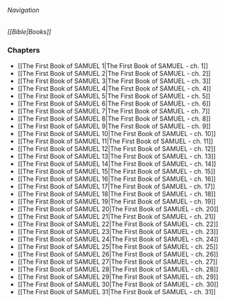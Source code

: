 ###### Navigation
*[[Bible|Books]]*

### Chapters
- [[The First Book of SAMUEL 1|The First Book of SAMUEL - ch. 1]]
- [[The First Book of SAMUEL 2|The First Book of SAMUEL - ch. 2]]
- [[The First Book of SAMUEL 3|The First Book of SAMUEL - ch. 3]]
- [[The First Book of SAMUEL 4|The First Book of SAMUEL - ch. 4]]
- [[The First Book of SAMUEL 5|The First Book of SAMUEL - ch. 5]]
- [[The First Book of SAMUEL 6|The First Book of SAMUEL - ch. 6]]
- [[The First Book of SAMUEL 7|The First Book of SAMUEL - ch. 7]]
- [[The First Book of SAMUEL 8|The First Book of SAMUEL - ch. 8]]
- [[The First Book of SAMUEL 9|The First Book of SAMUEL - ch. 9]]
- [[The First Book of SAMUEL 10|The First Book of SAMUEL - ch. 10]]
- [[The First Book of SAMUEL 11|The First Book of SAMUEL - ch. 11]]
- [[The First Book of SAMUEL 12|The First Book of SAMUEL - ch. 12]]
- [[The First Book of SAMUEL 13|The First Book of SAMUEL - ch. 13]]
- [[The First Book of SAMUEL 14|The First Book of SAMUEL - ch. 14]]
- [[The First Book of SAMUEL 15|The First Book of SAMUEL - ch. 15]]
- [[The First Book of SAMUEL 16|The First Book of SAMUEL - ch. 16]]
- [[The First Book of SAMUEL 17|The First Book of SAMUEL - ch. 17]]
- [[The First Book of SAMUEL 18|The First Book of SAMUEL - ch. 18]]
- [[The First Book of SAMUEL 19|The First Book of SAMUEL - ch. 19]]
- [[The First Book of SAMUEL 20|The First Book of SAMUEL - ch. 20]]
- [[The First Book of SAMUEL 21|The First Book of SAMUEL - ch. 21]]
- [[The First Book of SAMUEL 22|The First Book of SAMUEL - ch. 22]]
- [[The First Book of SAMUEL 23|The First Book of SAMUEL - ch. 23]]
- [[The First Book of SAMUEL 24|The First Book of SAMUEL - ch. 24]]
- [[The First Book of SAMUEL 25|The First Book of SAMUEL - ch. 25]]
- [[The First Book of SAMUEL 26|The First Book of SAMUEL - ch. 26]]
- [[The First Book of SAMUEL 27|The First Book of SAMUEL - ch. 27]]
- [[The First Book of SAMUEL 28|The First Book of SAMUEL - ch. 28]]
- [[The First Book of SAMUEL 29|The First Book of SAMUEL - ch. 29]]
- [[The First Book of SAMUEL 30|The First Book of SAMUEL - ch. 30]]
- [[The First Book of SAMUEL 31|The First Book of SAMUEL - ch. 31]]

